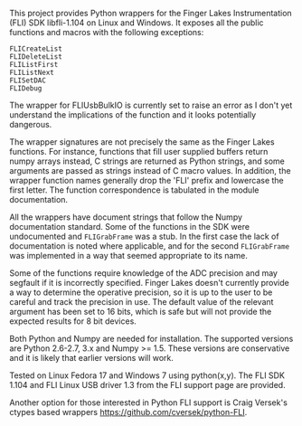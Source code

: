 This project provides Python wrappers for the Finger Lakes Instrumentation
(FLI) SDK libfli-1.104 on Linux and Windows. It exposes all the public
functions and macros with the following exceptions:

    FLICreateList
    FLIDeleteList
    FLIListFirst
    FLIListNext
    FLISetDAC
    FLIDebug

The wrapper for FLIUsbBulkIO is currently set to raise an error as I don't
yet understand the implications of the function and it looks potentially
dangerous.

The wrapper signatures are not precisely the same as the Finger Lakes
functions. For instance, functions that fill user supplied buffers return
numpy arrays instead, C strings are returned as Python strings, and some
arguments are passed as strings instead of C macro values. In addition, the
wrapper function names generally drop the 'FLI' prefix and lowercase the
first letter. The function correspondence is tabulated in the module
documentation.

All the wrappers have document strings that follow the Numpy documentation
standard. Some of the functions in the SDK were undocumented and
`FLIGrabFrame` was a stub. In the first case the lack of documentation is
noted where applicable, and for the second `FLIGrabFrame` was implemented
in a way that seemed appropriate to its name.

Some of the functions require knowledge of the ADC precision and may
segfault if it is incorrectly specified. Finger Lakes doesn't currently
provide a way to determine the operative precision, so it is up to the user
to be careful and track the precision in use. The default value of the
relevant argument has been set to 16 bits, which is safe but will not
provide the expected results for 8 bit devices.

Both Python and Numpy are needed for installation. The supported versions
are Python 2.6-2.7, 3.x and Numpy >= 1.5. These versions are conservative
and it is likely that earlier versions will work.

Tested on Linux Fedora 17 and Windows 7 using python(x,y). The FLI SDK
1.104 and FLI Linux USB driver 1.3 from the FLI support page are provided.

Another option for those interested in Python FLI support is Craig Versek's
ctypes based wrappers https://github.com/cversek/python-FLI.
